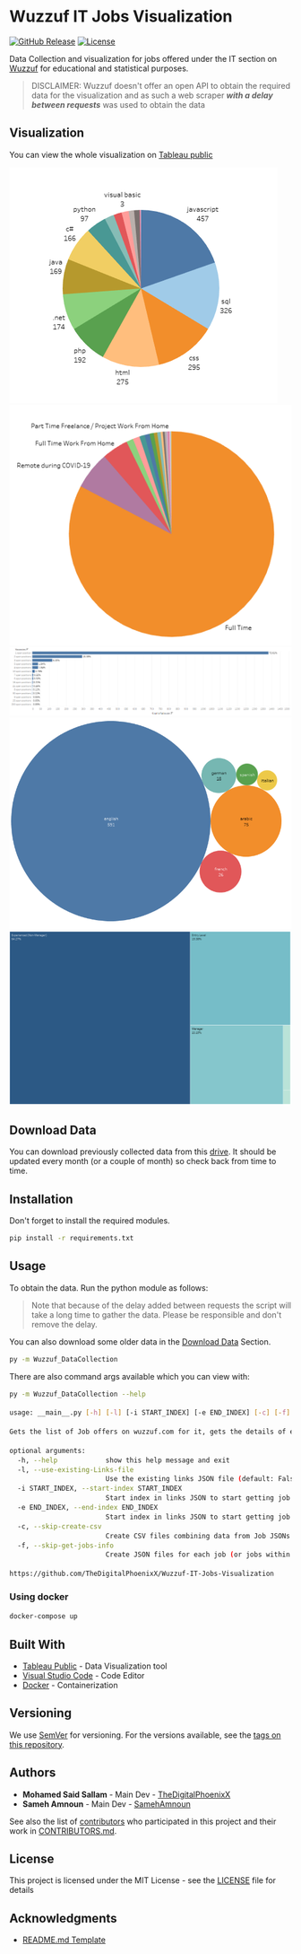 # Wuzzuf IT Jobs Visualization

[![GitHub Release][github_release_badge]][github_release_link]
[![License][license-image]][license-url]

Data Collection and visualization for jobs offered under the IT section on [Wuzzuf](wuzzuf.net) for educational and statistical purposes.

> DISCLAIMER: Wuzzuf doesn't offer an open API to obtain the required data for the visualization and as such a web scraper ***with a delay between requests*** was used to obtain the data

## Visualization

You can view the whole visualization on [Tableau public](https://public.tableau.com/views/WuzzufITOffersVisualization/MainDashboard?:language=en&:display_count=y&:origin=viz_share_link)

![Visualization Screenshot](doc/Viz_1.png)
![Visualization Screenshot](doc/Viz_2.png)
![Visualization Screenshot](doc/Viz_3.png)
![Visualization Screenshot](doc/Viz_4.png)
![Visualization Screenshot](doc/Viz_5.png)

## Download Data

You can download previously collected data from this [drive][data-drive]. It should be updated every month (or a couple of month) so check back from time to time.

## Installation

Don't forget to install the required modules.

```bash
pip install -r requirements.txt
```

## Usage

To obtain the data. Run the python module as follows:

> Note that because of the delay added between requests the script will take a long time to gather the data. Please be responsible and don't remove the delay.

You can also download some older data in the [Download Data](#download-data) Section.

```bash
py -m Wuzzuf_DataCollection
```

There are also command args available which you can view with:

```bash
py -m Wuzzuf_DataCollection --help

usage: __main__.py [-h] [-l] [-i START_INDEX] [-e END_INDEX] [-c] [-f]

Gets the list of Job offers on wuzzuf.com for it, gets the details of each offer then generates a CSV file with all the jobs Warning: the output file is overwritten with each run!!

optional arguments:
  -h, --help            show this help message and exit
  -l, --use-existing-Links-file
                        Use the existing links JSON file (default: False)
  -i START_INDEX, --start-index START_INDEX
                        Start index in links JSON to start getting job info (Inclusive, default: 0)
  -e END_INDEX, --end-index END_INDEX
                        Start index in links JSON to start getting job info (Exclusive)
  -c, --skip-create-csv
                        Create CSV files combining data from Job JSONs (default: False)
  -f, --skip-get-jobs-info
                        Create JSON files for each job (or jobs within the start and end index if specified) in links JSON file (default: False)

https://github.com/TheDigitalPhoenixX/Wuzzuf-IT-Jobs-Visualization
```

### Using docker

```bash
docker-compose up
```

## Built With

* [Tableau Public](https://public.tableau.com) - Data Visualization tool
* [Visual Studio Code](https://code.visualstudio.com/) - Code Editor
* [Docker](https://www.docker.com/) - Containerization

## Versioning

We use [SemVer](http://semver.org/) for versioning. For the versions available, see the [tags on this repository][github-tags].

## Authors

* **Mohamed Said Sallam** - Main Dev - [TheDigitalPhoenixX](https://github.com/TheDigitalPhoenixX)
* **Sameh Amnoun** - Main Dev - [SamehAmnoun](https://github.com/SamehAmnoun)

See also the list of [contributors][github-contributors] who participated in this project and their work in [CONTRIBUTORS.md](CONTRIBUTORS.md).

## License

This project is licensed under the MIT License - see the [LICENSE](LICENSE) file for details

## Acknowledgments

* [README.md Template](https://gist.github.com/PurpleBooth/109311bb0361f32d87a2)

[license-image]: https://img.shields.io/badge/License-MIT-brightgreen.svg
[license-url]: https://opensource.org/licenses/MIT

[github_release_badge]: https://img.shields.io/github/v/release/TheDigitalPhoenixX/Wuzzuf-IT-Jobs-Visualization.svg?style=flat&include_prereleases
[github_release_link]: https://github.com/TheDigitalPhoenixX/Wuzzuf-IT-Jobs-Visualization/releases

[github-contributors]: https://github.com/TheDigitalPhoenixX/Wuzzuf-IT-Jobs-Visualization/contributors
[github-tags]: https://github.com/TheDigitalPhoenixX/Wuzzuf-IT-Jobs-Visualization/tags

[data-drive]: https://drive.google.com/drive/folders/19DFHc4DF35bMF_mOlFGV1cd8hvQOCVeM?usp=sharing
